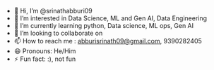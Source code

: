 - 👋 Hi, I’m @srinathabburi09
- 👀 I’m interested in Data Science, ML and Gen AI, Data Engineering
- 🌱 I’m currently learning python, Data science, ML ops, Gen AI
- 💞️ I’m looking to collaborate on 
- 📫 How to reach me : abburisrinath09@gmail.com, 9390282405
- 😄 Pronouns: He/Him
- ⚡ Fun fact: :), not fun

<!---
srinathabburi09/srinathabburi09 is a ✨ special ✨ repository because its `README.md` (this file) appears on your GitHub profile.
You can click the Preview link to take a look at your changes.
--->
